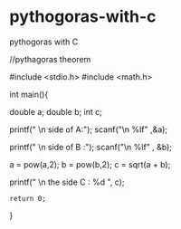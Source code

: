 # pythogoras-with-c
pythogoras with C

//pythagoras theorem

#include <stdio.h>
#include <math.h>

int main(){

double a;
double b;
int c;

printf(" \n side of A:");
scanf("\n %lf" ,&a);

printf(" \n side of B :");
scanf("\n %lf" , &b);

a = pow(a,2);
b = pow(b,2);
c = sqrt(a + b);

printf(" \n the side C : %d ", c);

    return 0;
}

